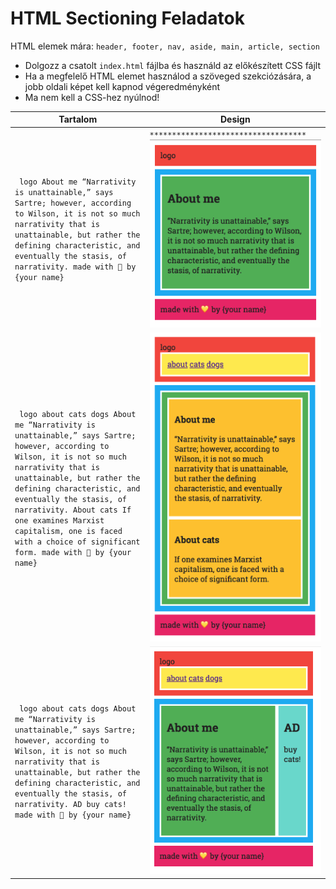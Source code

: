 # HTML Sectioning Feladatok

HTML elemek mára: `header, footer, nav, aside, main, article, section`

- Dolgozz a csatolt `index.html` fájlba és használd az előkészített CSS fájlt
- Ha a megfelelő HTML elemet használod a szöveged szekciózására, a jobb oldali képet kell kapnod végeredményként
- Ma nem kell a CSS-hez nyúlnod!

| Tartalom       | Design        |
| ------------- | ------------- |
| ``` logo About me “Narrativity is unattainable,” says Sartre; however, according to Wilson, it is not so much narrativity that is unattainable, but rather the defining characteristic, and eventually the stasis, of narrativity. made with 💛 by {your name}```      |  ```***********************************``` ![exercise 1](images/layout1.png) |
| ``` logo about cats dogs About me “Narrativity is unattainable,” says Sartre; however, according to Wilson, it is not so much narrativity that is unattainable, but rather the defining characteristic, and eventually the stasis, of narrativity. About cats If one examines Marxist capitalism, one is faced with a choice of significant form. made with 💛 by {your name}```      | ![exercise 1](images/layout2.png) |
| ``` logo about cats dogs About me “Narrativity is unattainable,” says Sartre; however, according to Wilson, it is not so much narrativity that is unattainable, but rather the defining characteristic, and eventually the stasis, of narrativity. AD buy cats! made with 💛 by {your name}```      | ![exercise 1](images/layout3.png) |
